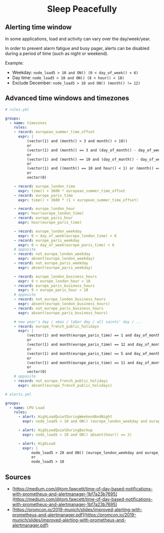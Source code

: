 <h1 style="text-align: center;">
  Sleep Peacefully
</h1>

## Alerting time window

In some applications, load and activity can vary over the day/week/year.

In order to prevent alarm fatigue and busy pager, alerts can be disabled during a period of time (such as night or weekend).

Example:

- Weekday: `node_load5 > 10 and ON() (0 < day_of_week() < 6)`
- Day time: `node_load5 > 10 and ON() (8 < hour() < 18)`
- Exclude December: `node_load5 > 10 and ON() (month() != 12)`

## Advanced time windows and timezones

```yml
# rules.yml

groups:
  - name: timezones
    rules:
    - record: european_summer_time_offset
      expr: |
          (vector(1) and (month() > 3 and month() < 10))
          or
          (vector(1) and (month() == 3 and (day_of_month() - day_of_week()) >= 25) and absent((day_of_month() >= 25) and (day_of_week() == 0)))
          or
          (vector(1) and (month() == 10 and (day_of_month() - day_of_week()) < 25) and absent((day_of_month() >= 25) and (day_of_week() == 0)))
          or
          (vector(1) and ((month() == 10 and hour() < 1) or (month() == 3 and hour() > 0)) and ((day_of_month() >= 25) and (day_of_week() == 0)))
          or
          vector(0)

    - record: europe_london_time
      expr: time() + 3600 * european_summer_time_offset
    - record: europe_paris_time
      expr: time() + 3600 * (1 + european_summer_time_offset)

    - record: europe_london_hour
      expr: hour(europe_london_time)
    - record: europe_paris_hour
      expr: hour(europe_paris_time)

    - record: europe_london_weekday
      expr: 0 < day_of_week(europe_london_time) < 6
    - record: europe_paris_weekday
      expr: 0 < day_of_week(europe_paris_time) < 6
    # opposite
    - record: not_europe_london_weekday
      expr: absent(europe_london_weekday)
    - record: not_europe_paris_weekday
      expr: absent(europe_paris_weekday)

    - record: europe_london_business_hours
      expr: 9 < europe_london_hour < 18
    - record: europe_paris_business_hours
      expr: 9 < europe_paris_hour < 18
    # opposite
    - record: not_europe_london_business_hours
      expr: absent(europe_london_business_hours)
    - record: not_europe_paris_business_hours
      expr: absent(europe_paris_business_hours)

    # new year's day / xmas / labor day / all saints' day / ...
    - record: europe_french_public_holidays
      expr: |
          (vector(1) and month(europe_paris_time) == 1 and day_of_month(europe_paris_time) == 1)
          or
          (vector(1) and month(europe_paris_time) == 12 and day_of_month(europe_paris_time) == 25)
          or
          (vector(1) and month(europe_paris_time) == 5 and day_of_month(europe_paris_time) == 1)
          or
          (vector(1) and month(europe_paris_time) == 11 and day_of_month(europe_paris_time) == 1)
          or
          vector(0)
    # opposite
    - record: not_europe_french_public_holidays
      expr: absent(europe_french_public_holidays)
```

```yml
# alerts.yml

groups:
  - name: CPU Load
    rules:
      - alert: HighLoadQuietDuringWeekendAndNight
        expr: node_load5 > 10 and ON() (europe_london_weekday and europe_paris_weekday)

      - alert: HighLoadQuietDuringBackup
        expr: node_load5 > 10 and ON() absent(hour() == 2)

      - alert: HighLoad
        expr: |
            node_load5 > 20 and ON() (europe_london_weekday and europe_paris_weekday)
            or
            node_load5 > 10
```

## Sources

- [https://medium.com/@tom.fawcett/time-of-day-based-notifications-with-prometheus-and-alertmanager-1bf7a23b7695](https://medium.com/@tom.fawcett/time-of-day-based-notifications-with-prometheus-and-alertmanager-1bf7a23b7695)
- [https://promcon.io/2019-munich/slides/improved-alerting-with-prometheus-and-alertmanager.pdf](https://promcon.io/2019-munich/slides/improved-alerting-with-prometheus-and-alertmanager.pdf)
